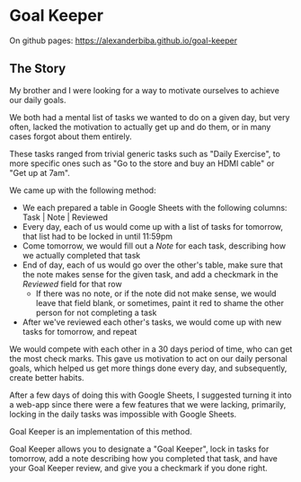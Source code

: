 # Goal Keeper

On github pages: https://alexanderbiba.github.io/goal-keeper

## The Story

My brother and I were looking for a way to motivate ourselves to achieve our daily goals.

We both had a mental list of tasks we wanted to do on a given day, but very often, lacked the motivation to actually get up and do them, or in many cases forgot about them entirely.

These tasks ranged from trivial generic tasks such as "Daily Exercise", to more specific ones such as "Go to the store and buy an HDMI cable" or "Get up at 7am".

We came up with the following method:
- We each prepared a table in Google Sheets with the following columns: Task | Note | Reviewed
- Every day, each of us would come up with a list of tasks for tomorrow, that list had to be locked in until 11:59pm
- Come tomorrow, we would fill out a *Note* for each task, describing how we actually completed that task
- End of day, each of us would go over the other's table, make sure that the note makes sense for the given task, and add a checkmark in the *Reviewed* field for that row
    - If there was no note, or if the note did not make sense, we would leave that field blank, or sometimes, paint it red to shame the other person for not completing a task
- After we've reviewed each other's tasks, we would come up with new tasks for tomorrow, and repeat

We would compete with each other in a 30 days period of time, who can get the most check marks.
This gave us motivation to act on our daily personal goals, which helped us get more things done every day, and subsequently, create better habits.

After a few days of doing this with Google Sheets, I suggested turning it into a web-app since there were a few features that we were lacking, primarily, locking in the daily tasks was impossible with Google Sheets.

Goal Keeper is an implementation of this method.

Goal Keeper allows you to designate a "Goal Keeper", lock in tasks for tomorrow, add a note describing how you completed that task, and have your Goal Keeper review, and give you a checkmark if you done right.
